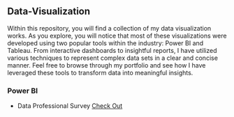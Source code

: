 ## Data-Visualization

Within this repository, you will find a collection of my data visualization works. As you explore, you will notice that most of these visualizations were developed using two popular tools within the industry: Power BI and Tableau. From interactive dashboards to insightful reports, I have utilized various techniques to represent complex data sets in a clear and concise manner. Feel free to browse through my portfolio and see how I have leveraged these tools to transform data into meaningful insights.

### Power BI

* Data Professional Survey [Check Out](https://github.com/iamismaill/Data-Visualization-/tree/main/Power%20BI/data_professional_survey)
